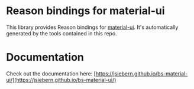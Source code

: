 # Reason bindings for material-ui

This library provides Reason bindings for
[material-ui](https://material-ui.com/). It's automatically generated by the tools contained in this repo.

# Documentation

Check out the documentation here: [https://jsiebern.github.io/bs-material-ui/](https://jsiebern.github.io/bs-material-ui/)
